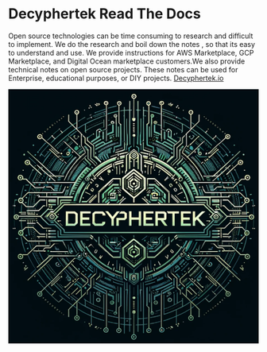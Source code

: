 
Decyphertek Read The Docs
===============================================

Open source technologies can be time consuming to research and difficult to implement. 
We do the research and boil down the notes , so that its easy to understand and use. We
provide instructions for AWS Marketplace, GCP Marketplace, and Digital Ocean marketplace
customers.We also provide technical notes on open source projects. These notes can be 
used for Enterprise, educational purposes, or DIY projects. 
[Decyphertek.io](https://decyphertek.io/ 'Decyphertek.io')


<p align="center">
    <img src="https://github.com/decyphertek-io/configs/raw/main/Logos/decyphertek-logo.png" alt="Decyphertek.io" width="512" height="512">
</p>





